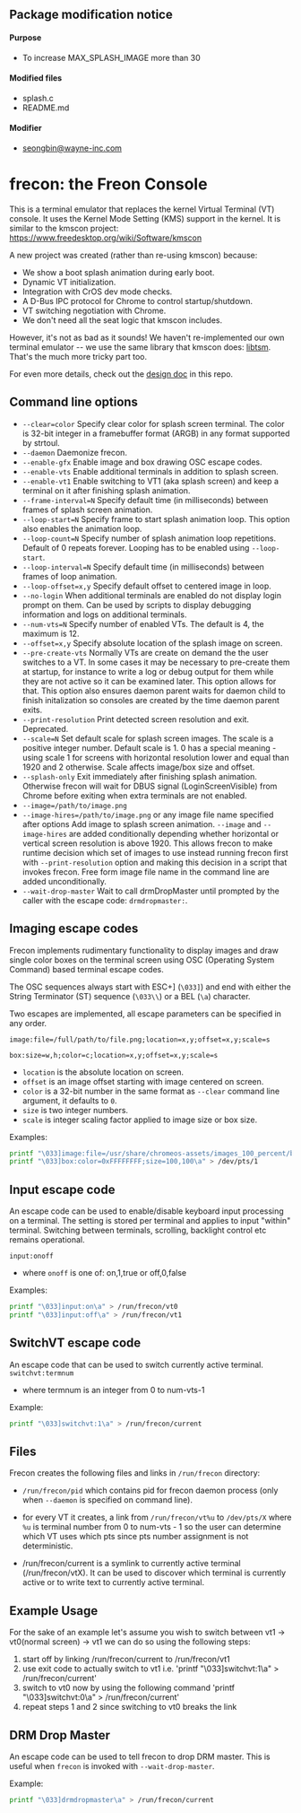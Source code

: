 ## Package modification notice
#### Purpose
- To increase MAX_SPLASH_IMAGE more than 30

#### Modified files
- splash.c
- README.md

#### Modifier
- seongbin@wayne-inc.com


# frecon: the Freon Console

This is a terminal emulator that replaces the kernel Virtual Terminal (VT)
console.  It uses the Kernel Mode Setting (KMS) support in the kernel.  It
is similar to the kmscon project:
	https://www.freedesktop.org/wiki/Software/kmscon

A new project was created (rather than re-using kmscon) because:
* We show a boot splash animation during early boot.
* Dynamic VT initialization.
* Integration with CrOS dev mode checks.
* A D-Bus IPC protocol for Chrome to control startup/shutdown.
* VT switching negotiation with Chrome.
* We don't need all the seat logic that kmscon includes.

However, it's not as bad as it sounds!  We haven't re-implemented our own
terminal emulator -- we use the same library that kmscon does:
[libtsm](https://www.freedesktop.org/wiki/Software/libtsm/).  That's the
much more tricky part too.

For even more details, check out the [design doc](./DESIGN-DOC.md) in this
repo.

## Command line options

* `--clear=color`
	Specify clear color for splash screen terminal. The color is 32-bit
integer in a framebuffer format (ARGB) in any format supported by strtoul.
* `--daemon`
	Daemonize frecon.
* `--enable-gfx`
	Enable image and box drawing OSC escape codes.
* `--enable-vts`
	Enable additional terminals in addition to splash screen.
* `--enable-vt1`
	Enable switching to VT1 (aka splash screen) and keep a terminal on it
after finishing splash animation.
* `--frame-interval=N`
	Specify default time (in milliseconds) between frames of splash screen
animation.
* `--loop-start=N`
	Specify frame to start splash animation loop. This option also enables
the animation loop.
* `--loop-count=N`
	Specify number of splash animation loop repetitions.  Default of 0
repeats forever.  Looping has to be enabled using `--loop-start`.
* `--loop-interval=N`
	Specify default time (in milliseconds) between frames of loop animation.
* `--loop-offset=x,y`
	Specify default offset to centered image in loop.
* `--no-login`
	When additional terminals are enabled do not display login prompt on
them. Can be used by scripts to display debugging information and logs on
additional terminals.
* `--num-vts=N`
	Specify number of enabled VTs. The default is 4, the maximum is 12.
* `--offset=x,y`
	Specify absolute location of the splash image on screen.
* `--pre-create-vts`
	Normally VTs are create on demand the the user switches to a VT.
In some cases it may be necessary to pre-create them at startup, for instance
to write a log or debug output for them while they are not active so it can be
examined later. This option allows for that. This option also ensures daemon
parent waits for daemon child to finish initalization so consoles are created
by the time daemon parent exits.
* `--print-resolution`
	Print detected screen resolution and exit. Deprecated.
* `--scale=N`
	Set default scale for splash screen images. The scale is a positive
integer number. Default scale is 1. 0 has a special meaning - using scale 1
for screens with horizontal resolution lower and equal than 1920 and 2
otherwise.  Scale affects image/box size and offset.
* `--splash-only`
	Exit immediately after finishing splash animation. Otherwise frecon
will wait for DBUS signal (LoginScreenVisible) from Chrome before exiting
when extra terminals are not enabled.
* `--image=/path/to/image.png`
* `--image-hires=/path/to/image.png`
or any image file name specified after options
	Add image to splash screen animation. `--image` and `--image-hires` are
added conditionally depending whether horizontal or vertical screen resolution
is above 1920. This allows frecon to make runtime decision which set of images
to use instead running frecon first with `--print-resolution` option and making
this decision in a script that invokes frecon.
Free form image file name in the command line are added unconditionally.
* `--wait-drop-master`
    Wait to call drmDropMaster until prompted by the caller with the escape
code: `drmdropmaster:`.

## Imaging escape codes

Frecon implements rudimentary functionality to display images and draw
single color boxes on the terminal screen using OSC (Operating System Command)
based terminal escape codes.

The OSC sequences always start with ESC+] (`\033]`) and end with either the
String Terminator (ST) sequence (`\033\\`) or a BEL (`\a`) character.

Two escapes are implemented, all escape parameters can be specified in any
order.

`image:file=/full/path/to/file.png;location=x,y;offset=x,y;scale=s`

`box:size=w,h;color=c;location=x,y;offset=x,y;scale=s`

* `location` is the absolute location on screen.
* `offset` is an image offset starting with image centered on screen.
* `color` is a 32-bit number in the same format as `--clear` command line
  argument, it defaults to `0`.
* `size` is two integer numbers.
* `scale` is integer scaling factor applied to image size or box size.

Examples:
```sh
printf "\033]image:file=/usr/share/chromeos-assets/images_100_percent/boot_splash_frame18.png\a" > /dev/pts/1
printf "\033]box:color=0xFFFFFFFF;size=100,100\a" > /dev/pts/1
```

## Input escape code

An escape code can be used to enable/disable keyboard input processing on
a terminal. The setting is stored per terminal and applies to input "within"
terminal. Switching between terminals, scrolling, backlight control etc remains
operational.

`input:onoff`

* where `onoff` is one of: on,1,true or off,0,false

Examples:
```sh
printf "\033]input:on\a" > /run/frecon/vt0
printf "\033]input:off\a" > /run/frecon/vt1
```

## SwitchVT escape code

An escape code that can be used to switch currently active terminal.
`switchvt:termnum`

* where termnum is an integer from 0 to num-vts-1

Example:
```sh
printf "\033]switchvt:1\a" > /run/frecon/current
```

## Files

Frecon creates the following files and links in `/run/frecon` directory:

- `/run/frecon/pid` which contains pid for frecon daemon process (only when
  `--daemon` is specified on command line).

- for every VT it creates, a link from `/run/frecon/vt%u` to `/dev/pts/X`
  where `%u` is terminal number from 0 to num-vts - 1 so the user can determine
  which VT uses which pts since pts number assignment is not deterministic.

- /run/frecon/current is a symlink to currently active terminal
  (/run/frecon/vtX). It can be used to discover which terminal is currently
  active or to write text to currently active terminal.


## Example Usage

For the sake of an example let's assume you wish to switch between vt1 -> vt0(normal screen) -> vt1
we can do so using the following steps:

1. start off by linking /run/frecon/current to /run/frecon/vt1
2. use exit code to actually switch to vt1 i.e. 'printf "\\033]switchvt:1\\a" > /run/frecon/current'
3. switch to vt0 now by using the following command  'printf "\\033]switchvt:0\\a" > /run/frecon/current'
4. repeat steps 1 and 2 since switching to vt0 breaks the link

## DRM Drop Master

An escape code can be used to tell frecon to drop DRM master. This is useful
when `frecon` is invoked with `--wait-drop-master`.

Example:
```sh
printf "\033]drmdropmaster\a" > /run/frecon/current
```
